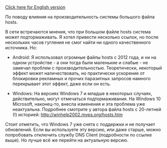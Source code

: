 [Click here for English version](hosts_file_performance_en.md)

По поводу влияния на производительность системы большого файла hosts.

В сети встречаются мнения, что при большом файле hosts система может подтормаживать. Я хотел привести несколько ссылок, но после нескольких часов гугления не смог найти ни одного качественного источника. Но:

- Android: Я использовал огромные файлы hosts с 2012 года, и ни на одном устройстве - а они тогда были маленькие и слабые - не замечал проблем с производительностью. Теоретически, некоторый эффект может наличествовать, но практически ускорение от блокировки рекламных и прочих паразитных запросов намного перекрывает этот эффект, даже если он есть.

- Windows: На версиях Windows 7 и младше в некоторых случаях, действительно, могут отмечаться подтормаживания. На Windows 10 Microsoft, наконец-то, внесла изменения и эта проблема уже неактуальна. Подробнее смотрите у автора файла hosts с 20-летней (!) историей: http://winhelp2002.mvps.org/hosts.htm 

Стоит отметить, что Windows 7 уже снята с поддержки и не получает обновлений. Если вы используете эту версию, или даже старше, можно попробовать отключить службу DNS Client (подробности по ссылке выше). Но лучше всё же перейти на актуальную версию.
